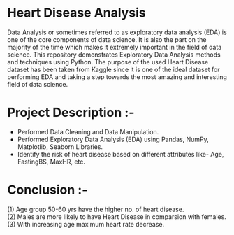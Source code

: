 # Heart Disease Analysis
Data Analysis or sometimes referred to as exploratory data analysis (EDA) is one of the core components of data science. It is also the part on the majority of the time which makes it extremely important in the field of data science. This repository demonstrates Exploratory Data Analysis methods and techniques using Python. The purpose of the used Heart Disease dataset has been taken from Kaggle since it is one of the ideal dataset for performing EDA and taking a step towards the most amazing and interesting field of data science.

# Project Description :-
* Performed Data Cleaning and Data Manipulation.
* Performed Exploratory Data Analysis (EDA) using Pandas, NumPy, Matplotlib, Seaborn Libraries.
* Identify the risk of heart disease based on different attributes like- Age, FastingBS, MaxHR, etc.

# Conclusion :-
(1) Age group 50-60 yrs have the higher no. of heart disease.<br>
(2) Males are more likely to have Heart Disease in comparsion with females.<br>
(3) With increasing age maximum heart rate decrease.<br>
